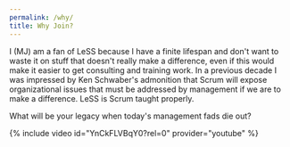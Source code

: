```yaml
---
permalink: /why/
title: Why Join?
---
```

I (MJ) am a fan of LeSS because I have a finite lifespan and don't want to waste it on stuff that doesn't really make a difference, even if this would make it easier to get consulting and training work.  In a previous decade I was impressed by Ken Schwaber's admonition that Scrum will expose organizational issues that must be addressed by management if we are to make a difference.  LeSS is Scrum taught properly.

What will be your legacy when today's management fads die out?

{% include video id="YnCkFLVBqY0?rel=0" provider="youtube" %}
